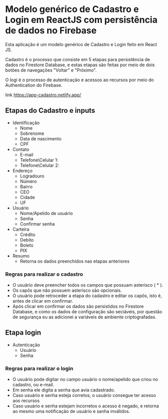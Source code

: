 # Modelo genérico de Cadastro e Login em ReactJS com persistência de dados no Firebase 

Esta aplicação é um modelo genérico de Cadastro e Login feito em React JS.

Cadastro é o processo que consiste em 5 etapas para persistência de dados no Firestore Database, e estas etapas são feitas por meio de dois botões de navegações "Voltar" e "Próximo".

O logi é o processo de autenticação e acessos ao recursos por meio do Authentication do Firebase. 

link https://app-cadastro.netlify.app/

## Etapas do Cadastro e inputs 

* Identificação 
	* Nome 
	* Sobrenome 
	* Data de nascimento 
	* CPF
* Contato 
	* E-mail
	* Telefone\Celular 1:
	* Telefone\Celular 2:  
* Endereço
	* Logradouro
	* Número
 	* Bairro
	* CEO
	* Cidade
	* UF
* Usuário 
	* Nome/Apelido de usuário
	* Senha 
	* Confirmar senha 
* Carteira
	* Crédito
	* Debito
	* Boleto 
	* PIX
* Resumo
 	* Retorna os dados preenchidos nas etapas anteriores 

### Regras para realizar o cadastro
 
* O usuário deve preencher todos os campos que possuam asterisco ( * ).
* Os capôs que não possuem asterisco são opcionais. 
* O usuário pode retroceder a etapa do cadastro e editar os capôs, isto é, antes de clicar em confirmar. 
* Após clicar em confirmar os dados são persistidos no Firestore Database, e como os dados de configuração são seciáveis, por questão de segurança eu as adicionei a variáveis de ambiente criptografadas. 

## Etapa login 
* Autenticação 
	* Usuário
	* Senha 

### Regras para realizar o login 

* O usuário pode digitar no campo usuário o nome/apelido que criou no cadastro, ou e-mail.
* Em senha ele digita a senha que avia cadastrado.
* Caso usuário e senha esteja corretos, o usuário consegue ter acesso aos recursos 
* Caso usuário e senha estejam incorretos o acesso é negado, e retorna ao mesmo uma notificação de usuário e sanha inválidos. 
 	




